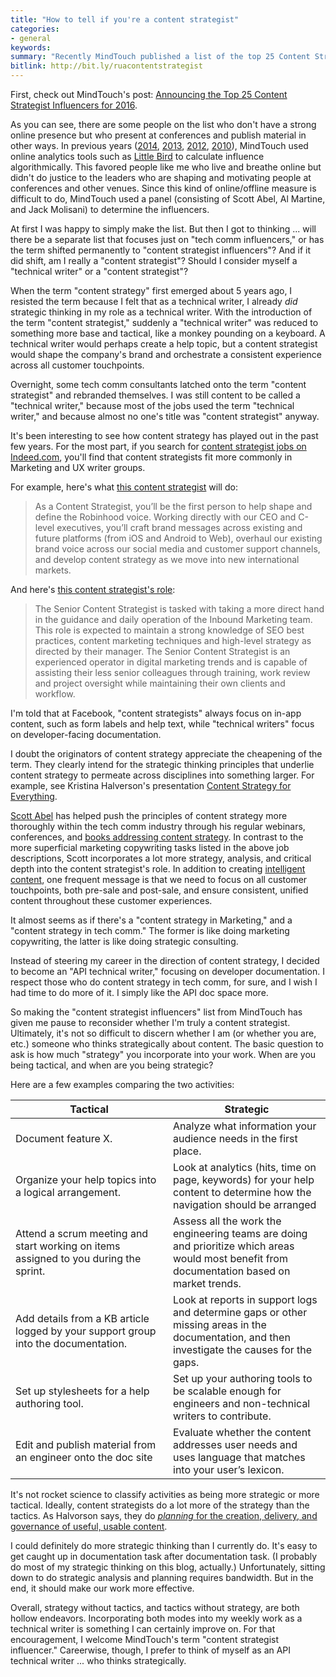 ```yaml
---
title: "How to tell if you're a content strategist"
categories:
- general
keywords: 
summary: "Recently MindTouch published a list of the top 25 Content Strategist Influencers. In contrast to previous top influencer lists, this year's list shifts from the term 'tech comm influencer' to 'content strategist influencer'. They also broadened their measures for determining influence, including less online presence and more offline influence, such as conference presentations. I just barely made the list this year. It got me thinking about whether I am in fact a content strategist or a technical writer."
bitlink: http://bit.ly/ruacontentstrategist
---
```


First, check out MindTouch's post: [Announcing the Top 25 Content Strategist Influencers for 2016](https://mindtouch.com/resources/announcing-top-25-content-strategist-influencers-2016).

As you can see, there are some people on the list who don't have a strong online presence but who present at conferences and publish material in other ways. In previous years ([2014](http://www.mindtouch.com/blog/2014/04/25/top-50-most-influential-techcomm-experts-lets-connect-at-the-stc-summit-2014-techwhirl-or-writethedocs), [2013](http://www.mindtouch.com/blog/2013/04/04/2013-influencers-in-techcomm/), [2012](http://www.mindtouch.com/blog/2012/01/06/techcomm-contentstrategy-400-knowledgebase/), [2010](http://www.mindtouch.com/blog/2010/07/29/the-most-influential-technical-communicator-bloggers/)), MindTouch used online analytics tools such as [Little Bird](http://www.getlittlebird.com/) to calculate influence algorithmically. This favored people like me who live and breathe online but didn't do justice to the leaders who are shaping and motivating people at conferences and other venues. Since this kind of online/offline measure is difficult to do, MindTouch used a panel (consisting of Scott Abel, Al Martine, and Jack Molisani) to determine the influencers.

At first I was happy to simply make the list. But then I got to thinking ... will there be a separate list that focuses just on "tech comm influencers," or has the term shifted permanently to "content strategist influencers"? And if it did shift, am I really a "content strategist"? Should I consider myself a "technical writer" or a "content strategist"?

When the term "content strategy" first emerged about 5 years ago, I resisted the term because I felt that as a technical writer, I already *did* strategic thinking in my role as a technical writer. With the introduction of the term "content strategist," suddenly a "technical writer" was reduced to something more base and tactical, like a monkey pounding on a keyboard. A technical writer would perhaps create a help topic, but a content strategist would shape the company's brand and orchestrate a consistent experience across all customer touchpoints.

Overnight, some tech comm consultants latched onto the term "content strategist" and rebranded themselves. I was still content to be called a "technical writer," because most of the jobs used the term "technical writer," and because almost no one's title was "content strategist" anyway. 

It's been interesting to see how content strategy has played out in the past few years. For the most part, if you search for [content strategist jobs on Indeed.com](http://www.indeed.com/jobs?q=content+strategist&l=), you'll find that content strategists fit more commonly in Marketing and UX writer groups.

For example, here's what [this content strategist](http://www.indeed.com/viewjob?jk=7b8e0d239f19dfa2&q=content+strategist&tk=1avupij4qbs96avm&from=web) will do:

> As a Content Strategist, you’ll be the first person to help shape and define the Robinhood voice. Working directly with our CEO and C-level executives, you’ll craft brand messages across existing and future platforms (from iOS and Android to Web), overhaul our existing brand voice across our social media and customer support channels, and develop content strategy as we move into new international markets. 

And here's [this content strategist's role](https://www.joblinkapply.com/Joblink/4798/Job/Index/238415?IsFrame=False):

> The Senior Content Strategist is tasked with taking a more direct hand in the guidance and daily operation of the Inbound Marketing team. This role is expected to maintain a strong knowledge of SEO best practices, content marketing techniques and high-level strategy as directed by their manager. The Senior Content Strategist is an experienced operator in digital marketing trends and is capable of assisting their less senior colleagues through training, work review and project oversight while maintaining their own clients and workflow.

I'm told that at Facebook, "content strategists" always focus on in-app content, such as form labels and help text, while "technical writers" focus on developer-facing documentation. 

I doubt the originators of content strategy appreciate the cheapening of the term. They clearly intend for the strategic thinking principles that underlie content strategy to permeate across disciplines into something larger. For example, see Kristina Halverson's presentation [Content Strategy for Everything](http://www.slideshare.net/khalvorson/content-strategy-for-everything).

[Scott Abel](http://thecontentwrangler.com/) has helped push the principles of content strategy more thoroughly within the tech comm industry through his regular webinars, conferences, and [books addressing content strategy](http://xmlpress.net/content-strategy/). In contrast to the more superficial marketing copywriting tasks listed in the above job descriptions, Scott incorporates a lot more strategy, analysis, and critical depth into the content strategist's role. In addition to creating [intelligent content](http://thecontentwrangler.com/2011/01/17/what-is-intelligent-content/), one frequent message is that we need to focus on all customer touchpoints, both pre-sale and post-sale, and ensure consistent, unified content throughout these customer experiences.

It almost seems as if there's a "content strategy in Marketing," and a "content strategy in tech comm." The former is like doing marketing copywriting, the latter is like doing strategic consulting.

Instead of steering my career in the direction of content strategy, I decided to become an "API technical writer," focusing on developer documentation. I respect those who do content strategy in tech comm, for sure, and I wish I had time to do more of it. I simply like the API doc space more.

So making the "content strategist influencers" list from MindTouch has given me pause to reconsider whether I'm truly a content strategist. Ultimately, it's not so difficult to discern whether I am (or whether you are, etc.) someone who thinks strategically about content. The basic question to ask is how much "strategy" you incorporate into your work. When are you being tactical, and when are you being strategic? 

Here are a few examples comparing the two activities:

<table>
<colgroup>
<col width="50%" />
<col width="50%" />
</colgroup>
  <thead>
    <tr>
      <th>Tactical</th>
      <th>Strategic</th>
    </tr>
  </thead>
  <tbody>
    <tr>
      <td>Document feature X.</td>
      <td>Analyze what information your audience needs in the first place.</td>
    </tr>
    <tr>
      <td>Organize your help topics into a logical arrangement.</td>
      <td>Look at analytics (hits, time on page, keywords) for your help content to determine how the navigation should be arranged</td>
    </tr>
    <tr>
      <td>Attend a scrum meeting and start working on items assigned to you during the sprint.</td>
      <td>Assess all the work the engineering teams are doing and prioritize which areas would most benefit from documentation based on market trends.</td>
    </tr>
    <tr>
      <td>Add details from a KB article logged by your support group into the documentation.</td>
      <td>Look at reports in support logs and determine gaps or other missing areas in the documentation, and then investigate the causes for the gaps.</td>
    </tr>
    <tr>
      <td>Set up stylesheets for a help authoring tool.</td>
      <td>Set up your authoring tools to be scalable enough for engineers and non-technical writers to contribute.</td>
    </tr>
    <tr>
      <td>Edit and publish material from an engineer onto the doc site</td>
      <td>Evaluate whether the content addresses user needs and uses language that matches into your user’s lexicon.</td>
    </tr>
  </tbody>
</table>

It's not rocket science to classify activities as being more strategic or more tactical. Ideally, content strategists do a lot more of the strategy than the tactics. As Halvorson says, they do [*planning* for the creation, delivery, and governance of useful, usable content](http://contentmarketinginstitute.com/2015/09/content-strategy-halvorson/).

I could definitely do more strategic thinking than I currently do. It's easy to get caught up in documentation task after documentation task. (I probably do most of my strategic thinking on this blog, actually.) Unfortunately, sitting down to do strategic analysis and planning requires bandwidth. But in the end, it should make our work more effective.

Overall, strategy without tactics, and tactics without strategy, are both hollow endeavors. Incorporating both modes into my weekly work as a technical writer is something I can certainly improve on. For that encouragement, I welcome MindTouch's term "content strategist influencer." Careerwise, though, I prefer to think of myself as an API technical writer ... who thinks strategically.




